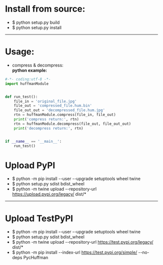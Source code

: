 # Install from source:
- $ python setup.py build
- $ python setup.py install
----
# Usage:
- compress & decompress:<br>
**python example:**
```python
#-*- coding:utf-8 -*-
import huffmanModule


def run_test():
    file_in = 'original_file.jpg'
    file_out = 'compressed_file.hum.bin'
    file_out_out = 'decompressed_file.hum.jpg'
    rtn = huffmanModule.compress(file_in, file_out)
    print('compress return:', rtn)
    rtn = huffmanModule.decompress(file_out, file_out_out)
    print('decompress return:', rtn)


if __name__ == '__main__':
    run_test()
```
# Upload PyPI
- $ python -m pip install --user --upgrade setuptools wheel twine
- $ python setup.py sdist bdist_wheel
- $ python -m twine upload --repository-url https://upload.pypi.org/legacy/ dist/*
----
# Upload TestPyPI
- $ python -m pip install --user --upgrade setuptools wheel twine
- $ python setup.py sdist bdist_wheel
- $ python -m twine upload --repository-url https://test.pypi.org/legacy/ dist/*
- $ python -m pip install --index-url https://test.pypi.org/simple/ --no-deps PycHuffman
